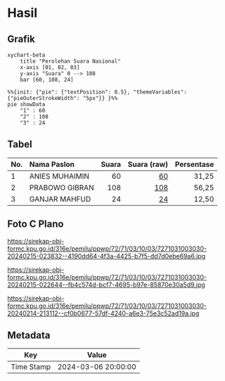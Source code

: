 # Hasil

## Grafik

```mermaid
xychart-beta
    title "Perolehan Suara Nasional"
    x-axis [01, 02, 03]
    y-axis "Suara" 0 --> 108
    bar [60, 108, 24]
```

```mermaid
%%{init: {"pie": {"textPosition": 0.5}, "themeVariables": {"pieOuterStrokeWidth": "5px"}} }%%
pie showData
    "1" : 60
    "2" : 108
    "3" : 24
```

## Tabel

| No. | Nama Paslon    | Suara | Suara (raw) | Persentase |
|:--- |:-------------- | -----:| -----------:| ----------:|
| 1   | ANIES MUHAIMIN | 60    | [60][p-1]   | 31,25      |
| 2   | PRABOWO GIBRAN | 108   | [108][p-2]  | 56,25      |
| 3   | GANJAR MAHFUD  | 24    | [24][p-3]   | 12,50      |


[p-1]: https://github.com/gigit-pemilu/pemilu-2024/blob/main/pilpres/hitung-suara/sub/72-sulawesi-tengah/sub/71-kota-palu/sub/03-palu-selatan/sub/1003-petobo/sub/030-tps/sub/paslon-1.txt
[p-2]: https://github.com/gigit-pemilu/pemilu-2024/blob/main/pilpres/hitung-suara/sub/72-sulawesi-tengah/sub/71-kota-palu/sub/03-palu-selatan/sub/1003-petobo/sub/030-tps/sub/paslon-2.txt
[p-3]: https://github.com/gigit-pemilu/pemilu-2024/blob/main/pilpres/hitung-suara/sub/72-sulawesi-tengah/sub/71-kota-palu/sub/03-palu-selatan/sub/1003-petobo/sub/030-tps/sub/paslon-3.txt

## Foto C Plano

https://sirekap-obj-formc.kpu.go.id/316e/pemilu/ppwp/72/71/03/10/03/7271031003030-20240215-023832--4190dd64-4f3a-4425-b7f5-dd7d0ebe69a6.jpg

https://sirekap-obj-formc.kpu.go.id/316e/pemilu/ppwp/72/71/03/10/03/7271031003030-20240215-022644--fb4c574d-bcf7-4695-b97e-85870e30a5d9.jpg

https://sirekap-obj-formc.kpu.go.id/316e/pemilu/ppwp/72/71/03/10/03/7271031003030-20240214-213112--cf0b0677-57df-4240-a6e3-75e3c52ad19a.jpg


## Metadata

| Key        | Value               |
| ---------- | ------------------- |
| Time Stamp | 2024-03-06 20:00:00 |



